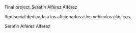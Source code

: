 Final project_Serafín Alférez Alférez

Red social dedicada a los aficionados a los vehículos clásicos.


Serafin Alferez Alferez
